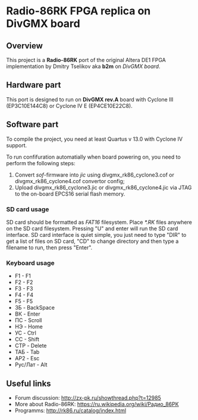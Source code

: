 # Radio-86RK FPGA replica on DivGMX board

## Overview

This project is a **Radio-86RK** port of the original Altera DE1 FPGA implementation by Dmitry Tselikov aka **b2m** on *DivGMX board*.

## Hardware part

This port is designed to run on **DivGMX rev.A** board with Cyclone III (EP3C10E144C8) or Cyclone IV E (EP4CE10E22C8).

## Software part

To compile the project, you need at least Quartus v 13.0 with Cyclone IV support.

To run confifuration automatially when board powering on, you need to perform the following steps:

1. Convert *sof*-firmware into *jic* using divgmx_rk86_cyclone3.cof or divgmx_rk86_cyclone4.cof convertor config;
2. Upload divgmx_rk86_cyclone3.jic or divgmx_rk86_cyclone4.jic via JTAG to the on-board EPCS16 serial flash memory.

### SD card usage

SD card should be formatted as _FAT16_ filesystem. Place _*.RK_ files anywhere on the SD card filesystem.
Pressing "U" and enter will run the SD card interface.
SD card interface is quiet simple, you just need to type "DIR" to get a list of files on SD card, "CD" to change directory and 
then type a filename to run, then press "Enter".

### Keyboard usage

* F1 - F1
* F2 - F2
* F3 - F3
* F4 - F4
* F5 - F5
* ЗБ - BackSpace
* ВК - Enter
* ПС - Scroll
* НЭ - Home
* УС - Ctrl
* CC - Shift
* СТР - Delete
* ТАБ - Tab
* АР2 - Esc
* Рус/Лат - Alt

## Useful links

* Forum discussion: http://zx-pk.ru/showthread.php?t=12985 
* More about Radio-86RK: https://ru.wikipedia.org/wiki/Радио_86РК
* Programms: http://rk86.ru/catalog/index.html
